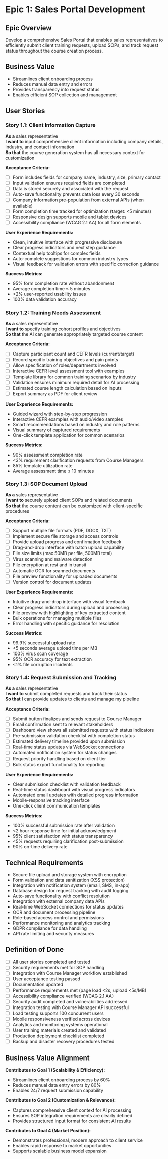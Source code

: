 # Epic 1: Sales Portal Development

## Epic Overview
Develop a comprehensive Sales Portal that enables sales representatives to efficiently submit client training requests, upload SOPs, and track request status throughout the course creation process.

## Business Value
- Streamlines client onboarding process
- Reduces manual data entry and errors
- Provides transparency into request status
- Enables efficient SOP collection and management

## User Stories

### Story 1.1: Client Information Capture
**As a** sales representative  
**I want to** input comprehensive client information including company details, industry, and contact information  
**So that** the course generation system has all necessary context for customization  

**Acceptance Criteria:**
- [ ] Form includes fields for company name, industry, size, primary contact
- [ ] Input validation ensures required fields are completed
- [ ] Data is stored securely and associated with the request
- [ ] Auto-save functionality prevents data loss every 30 seconds
- [ ] Company information pre-population from external APIs (when available)
- [ ] Form completion time tracked for optimization (target: <5 minutes)
- [ ] Responsive design supports mobile and tablet devices
- [ ] Accessibility compliance (WCAG 2.1 AA) for all form elements

**User Experience Requirements:**
- Clean, intuitive interface with progressive disclosure
- Clear progress indicators and next step guidance
- Contextual help tooltips for complex fields
- Auto-complete suggestions for common industry types
- Visual feedback for validation errors with specific correction guidance

**Success Metrics:**
- 95% form completion rate without abandonment
- Average completion time ≤ 5 minutes
- <2% user-reported usability issues
- 100% data validation accuracy

### Story 1.2: Training Needs Assessment
**As a** sales representative  
**I want to** specify training cohort profiles and objectives  
**So that** the AI can generate appropriately targeted course content  

**Acceptance Criteria:**
- [ ] Capture participant count and CEFR levels (current/target)
- [ ] Record specific training objectives and pain points
- [ ] Allow specification of roles/departments involved
- [ ] Interactive CEFR level assessment tool with examples
- [ ] Template library for common training scenarios by industry
- [ ] Validation ensures minimum required detail for AI processing
- [ ] Estimated course length calculation based on inputs
- [ ] Export summary as PDF for client review

**User Experience Requirements:**
- Guided wizard with step-by-step progression
- Interactive CEFR examples with audio/video samples
- Smart recommendations based on industry and role patterns
- Visual summary of captured requirements
- One-click template application for common scenarios

**Success Metrics:**
- 90% assessment completion rate
- <3% requirement clarification requests from Course Managers
- 85% template utilization rate
- Average assessment time ≤ 10 minutes

### Story 1.3: SOP Document Upload
**As a** sales representative  
**I want to** securely upload client SOPs and related documents  
**So that** the course content can be customized with client-specific procedures  

**Acceptance Criteria:**
- [ ] Support multiple file formats (PDF, DOCX, TXT)
- [ ] Implement secure file storage and access controls
- [ ] Provide upload progress and confirmation feedback
- [ ] Drag-and-drop interface with batch upload capability
- [ ] File size limits (max 50MB per file, 500MB total)
- [ ] Virus scanning and malware detection
- [ ] File encryption at rest and in transit
- [ ] Automatic OCR for scanned documents
- [ ] File preview functionality for uploaded documents
- [ ] Version control for document updates

**User Experience Requirements:**
- Intuitive drag-and-drop interface with visual feedback
- Clear progress indicators during upload and processing
- File preview with highlighting of key extracted content
- Bulk operations for managing multiple files
- Error handling with specific guidance for resolution

**Success Metrics:**
- 99.9% successful upload rate
- <5 seconds average upload time per MB
- 100% virus scan coverage
- 95% OCR accuracy for text extraction
- <1% file corruption incidents

### Story 1.4: Request Submission and Tracking
**As a** sales representative  
**I want to** submit completed requests and track their status  
**So that** I can provide updates to clients and manage my pipeline  

**Acceptance Criteria:**
- [ ] Submit button finalizes and sends request to Course Manager
- [ ] Email confirmation sent to relevant stakeholders
- [ ] Dashboard view shows all submitted requests with status indicators
- [ ] Pre-submission validation checklist with completion status
- [ ] Estimated delivery timeline provided upon submission
- [ ] Real-time status updates via WebSocket connections
- [ ] Automated notification system for status changes
- [ ] Request priority handling based on client tier
- [ ] Bulk status export functionality for reporting

**User Experience Requirements:**
- Clear submission checklist with validation feedback
- Real-time status dashboard with visual progress indicators
- Automated email updates with detailed progress information
- Mobile-responsive tracking interface
- One-click client communication templates

**Success Metrics:**
- 100% successful submission rate after validation
- <2 hour response time for initial acknowledgment
- 95% client satisfaction with status transparency
- <5% requests requiring clarification post-submission
- 90% on-time delivery rate

## Technical Requirements
- Secure file upload and storage system with encryption
- Form validation and data sanitization (XSS protection)
- Integration with notification system (email, SMS, in-app)
- Database design for request tracking with audit logging
- Auto-save functionality with conflict resolution
- Integration with external company data APIs
- Real-time WebSocket connections for status updates
- OCR and document processing pipeline
- Role-based access control and permissions
- Performance monitoring and analytics tracking
- GDPR compliance for data handling
- API rate limiting and security measures

## Definition of Done
- [ ] All user stories completed and tested
- [ ] Security requirements met for SOP handling
- [ ] Integration with Course Manager workflow established
- [ ] User acceptance testing passed
- [ ] Documentation updated
- [ ] Performance requirements met (page load <2s, upload <5s/MB)
- [ ] Accessibility compliance verified (WCAG 2.1 AA)
- [ ] Security audit completed and vulnerabilities addressed
- [ ] Integration testing with Course Manager API successful
- [ ] Load testing supports 100 concurrent users
- [ ] Mobile responsiveness verified across devices
- [ ] Analytics and monitoring systems operational
- [ ] User training materials created and validated
- [ ] Production deployment checklist completed
- [ ] Backup and disaster recovery procedures tested

## Business Value Alignment
**Contributes to Goal 1 (Scalability & Efficiency):**
- Streamlines client onboarding process by 60%
- Reduces manual data entry errors by 80%
- Enables 24/7 request submission capability

**Contributes to Goal 2 (Customization & Relevance):**
- Captures comprehensive client context for AI processing
- Ensures SOP integration requirements are clearly defined
- Provides structured input format for consistent AI results

**Contributes to Goal 4 (Market Position):**
- Demonstrates professional, modern approach to client service
- Enables rapid response to market opportunities
- Supports scalable business model expansion